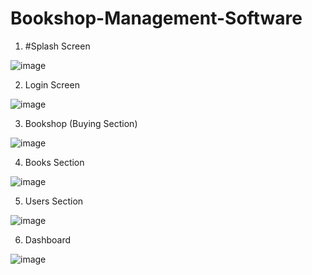# Bookshop-Management-Software

1. #Splash Screen

![image](https://user-images.githubusercontent.com/59476093/123914257-d533cf00-d99c-11eb-97ed-34ea8f161d21.png)



2. Login Screen

![image](https://user-images.githubusercontent.com/59476093/123914399-fbf20580-d99c-11eb-9ace-1bbcba217bec.png)



3. Bookshop (Buying Section)

![image](https://user-images.githubusercontent.com/59476093/123914482-11672f80-d99d-11eb-8566-0b82982a7aa8.png)



4. Books Section

![image](https://user-images.githubusercontent.com/59476093/123914541-2348d280-d99d-11eb-95a6-b4fbfd94d7a6.png)



5. Users Section

![image](https://user-images.githubusercontent.com/59476093/123914617-3491df00-d99d-11eb-9cd7-18c98cc3bb65.png)



6. Dashboard

![image](https://user-images.githubusercontent.com/59476093/123914685-48d5dc00-d99d-11eb-9a41-42dd97b1ebc3.png)



